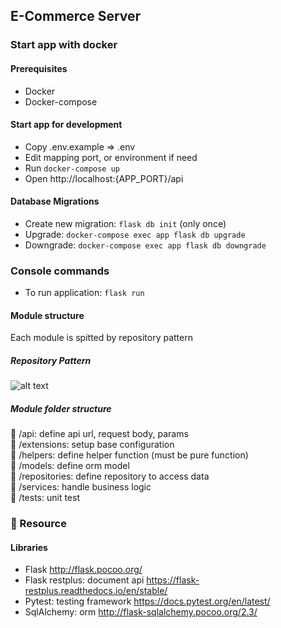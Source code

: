 ## E-Commerce Server
### Start app with docker
#### Prerequisites
- Docker
- Docker-compose

#### Start app for development
- Copy .env.example => .env
- Edit mapping port, or environment if need
- Run `docker-compose up`
- Open http://localhost:{APP_PORT}/api 

#### Database Migrations

- Create new migration: `flask db init` (only once)
- Upgrade: `docker-compose exec app flask db upgrade`  
- Downgrade: `docker-compose exec app flask db downgrade`  

### Console commands

- To run application: `flask run`



#### Module structure
Each module is spitted by repository pattern
##### Repository Pattern
![alt text](https://i.imgur.com/cNUvEwZ.png "Repository Pattern")


##### Module folder structure
:file_folder: /api: define api url, request body, params  
:file_folder: /extensions: setup base configuration  
:file_folder: /helpers: define helper function (must be pure function)  
:file_folder: /models: define orm model  
:file_folder: /repositories: define repository to access data  
:file_folder: /services: handle business logic  
:file_folder: /tests: unit test

### 📙 Resource

#### Libraries
- Flask http://flask.pocoo.org/  
- Flask restplus: document api https://flask-restplus.readthedocs.io/en/stable/  
- Pytest: testing framework https://docs.pytest.org/en/latest/
- SqlAlchemy: orm http://flask-sqlalchemy.pocoo.org/2.3/
